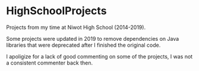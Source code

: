 # HighSchoolProjects
Projects from my time at Niwot High School (2014-2019).

Some projects were updated in 2019 to remove dependencies on Java libraries that were deprecated after I finished the original code.

I apoligize for a lack of good commenting on some of the projects, I was not a consistent commenter back then.

